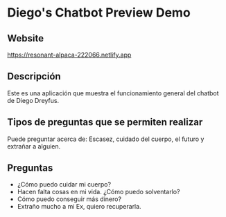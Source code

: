 # Diego's Chatbot Preview Demo

## Website

https://resonant-alpaca-222066.netlify.app

## Descripción

Este es una aplicación que muestra el funcionamiento general del chatbot de Diego Dreyfus.

## Tipos de preguntas que se permiten realizar

Puede preguntar acerca de: Escasez, cuidado del cuerpo, el futuro y extrañar a alguien.

## Preguntas

* ¿Cómo puedo cuidar mi cuerpo?
* Hacen falta cosas en mi vida. ¿Cómo puedo solventarlo?
* Cómo puedo conseguir más dinero?
* Extraño mucho a mi Ex, quiero recuperarla.